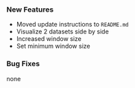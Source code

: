 ### New Features

- Moved update instructions to `README.md` 
- Visualize 2 datasets side by side
- Increased window size
- Set minimum window size

### Bug Fixes

none
